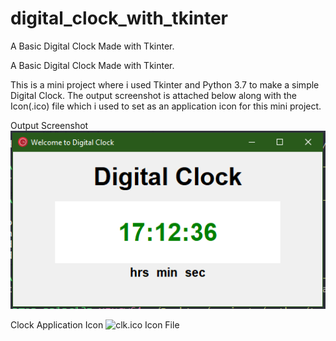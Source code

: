 # digital_clock_with_tkinter
A Basic Digital Clock Made with Tkinter.  

A Basic Digital Clock Made with Tkinter.  

This is a mini project where i used Tkinter and Python 3.7 to make a simple Digital Clock.
The output screenshot is attached below along with the Icon(.ico) file which i used to set as an application icon for this mini project.

Output Screenshot
![digial_clock_output](https://github.com/dev-sandarbh/digital_clock_with_tkinter/blob/master/outputClock.PNG)

Clock Application Icon
![clk.ico Icon File](https://github.com/dev-sandarbh/digital_clock_with_tkinter/blob/master/clk.ico)
